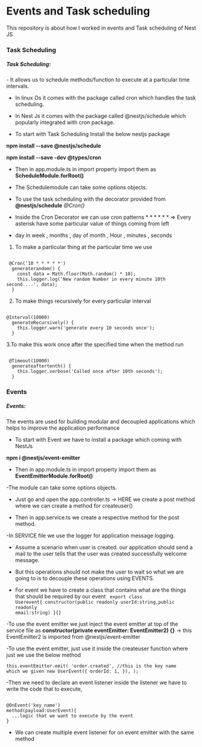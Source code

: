 <h1>Events and Task scheduling</h1>

<p> This repository is about how I worked in events and Task scheduling of Nest JS</p>

<h3>Task Scheduling</h3>

<h5>Task Scheduling:</h5>
- It allows us to schedule methods/function to execute at a particular time intervals.

- In linux Os it comes with the package called cron which handles the task scheduling.

- In Nest Js it comes with the package called @nestjs/schedule which popularly integrated with cron package.

- To start with Task Scheduling Install the below nestjs package

<p><b>npm install --save @nestjs/schedule</b></p>
<p><b>npm install --save -dev @types/cron</b></p>

- Then in app.module.ts in import property import them as <b>ScheduleModule.forRoot()</b>

- The Schedulemodule can take some options objects.

- To use the task scheduling with the decorator provided from <b>@nestjs/schedule</b> <i>@Cron()</i>

- Inside the Cron Decorator we can use cron patterns \* \* \* \* \* \* => Every asterisk have some particular value of things coming from left

- day in week , months , day of month , Hour , minutes , seconds

1. To make a particular thing at the particular time we use

<code>
 @Cron('10 * * * * *')
  generaterandom() {
    const data = Math.floor(Math.random() * 10);
    this.logger.log('New random Number in every minute 10th second....', data);
  }
</code>

2. To make things recursively for every particular interval

<code>
@Interval(10000)
  generateRecursively() {
    this.logger.warn('generate every 10 seconds once');
  }
</code>

3.To make this work once after the specified time when the method run

<code>
 @Timeout(10000)
  generateaftertenth() {
    this.logger.verbose('Called once after 10th seconds');
  }
</code>

<h3> Events </h3>

<h5>Events:</h5>
<p>The events are used for building modular and decoupled applications which helps to improve the application performance</p>

- To start with Event we have to install a package which coming with NestJs

<p><b> npm i @nestjs/event-emitter </b></p>

- Then in app.module.ts in import property import them as <b>EventEmitterModule.forRoot()</b>

-The module can take some options objects.

- Just go and open the app.controller.ts -> HERE we create a post method where we can create a method for createuser()

- Then in app.service.ts we create a respective method for the post method.

-In SERVICE file we use the logger for application message logging.

- Assume a scenario when user is created. our application should send a mail to the user tells that the user was created successfully welcome message.

- But this operations should not make the user to wait so what we are going to is to decouple these operations using EVENTS.

- For event we have to create a class that contains what are the things that should be required by our event
  <code>
  export class Userevent{
  constructor(public readonly userId:string,public readonly email:string)
  }{}
  </code>

-To use the event emitter we just inject the event emitter at top of the service file as
<b>constructor(private eventEmitter: EventEmitter2) {}</b> -> this EventEmitter2 is imported from @nestjs/event-emitter

-To use the event emitter, just use it inside the createuser function where just we use the below method

<code>this.eventEmitter.emit(
'order.created', //this is the key name which we given
new UserEvent({
orderId: 1,
}),
);</code>

-Then we need to declare an event listener inside the listener we have to write the code that to execute,

<code>
@OnEvent('key_name')
method(payload:UserEvent){
  ...logic that we want to execute by the event
}
</code>

- We can create multiple event listener for on event emitter with the same method
